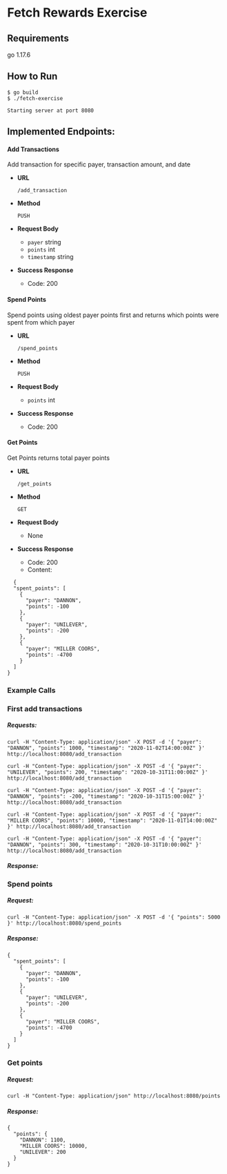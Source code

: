 # Fetch Rewards Exercise

## Requirements
go 1.17.6

## How to Run
    $ go build
    $ ./fetch-exercise

    Starting server at port 8080


## Implemented Endpoints:

#### Add Transactions
Add transaction for specific payer, transaction amount, and date
* **URL**

  `/add_transaction`

* **Method**

  `PUSH`

* **Request Body**
  - `payer` string
  - `points` int
  - `timestamp` string


* **Success Response**

  - Code: 200

#### Spend Points
Spend points using oldest payer points first and returns which points were spent from which payer
* **URL**

  `/spend_points`

* **Method**

  `PUSH`

* **Request Body**

  - `points` int


* **Success Response**

  - Code: 200

#### Get Points
Get Points returns total payer points
* **URL**

  `/get_points`

* **Method**

  `GET`

* **Request Body**

  - None


* **Success Response**

  - Code: 200
  - Content:
```
  {
  "spent_points": [
    {
      "payer": "DANNON",
      "points": -100
    },
    {
      "payer": "UNILEVER",
      "points": -200
    },
    {
      "payer": "MILLER COORS",
      "points": -4700
    }
  ]
}
```

### Example Calls

### First add transactions

##### Requests:

```
curl -H "Content-Type: application/json" -X POST -d '{ "payer": "DANNON", "points": 1000, "timestamp": "2020-11-02T14:00:00Z" }' http://localhost:8080/add_transaction

curl -H "Content-Type: application/json" -X POST -d '{ "payer": "UNILEVER", "points": 200, "timestamp": "2020-10-31T11:00:00Z" }' http://localhost:8080/add_transaction

curl -H "Content-Type: application/json" -X POST -d '{ "payer": "DANNON", "points": -200, "timestamp": "2020-10-31T15:00:00Z" }' http://localhost:8080/add_transaction

curl -H "Content-Type: application/json" -X POST -d '{ "payer": "MILLER COORS", "points": 10000, "timestamp": "2020-11-01T14:00:00Z" }' http://localhost:8080/add_transaction

curl -H "Content-Type: application/json" -X POST -d '{ "payer": "DANNON", "points": 300, "timestamp": "2020-10-31T10:00:00Z" }' http://localhost:8080/add_transaction
```

##### Response:


### Spend points

##### Request:
```
curl -H "Content-Type: application/json" -X POST -d '{ "points": 5000 }' http://localhost:8080/spend_points
```

##### Response:

```
{
  "spent_points": [
    {
      "payer": "DANNON",
      "points": -100
    },
    {
      "payer": "UNILEVER",
      "points": -200
    },
    {
      "payer": "MILLER COORS",
      "points": -4700
    }
  ]
}
```

### Get points

##### Request:

```
curl -H "Content-Type: application/json" http://localhost:8080/points

```

##### Response:

```
{
  "points": {
    "DANNON": 1100,
    "MILLER COORS": 10000,
    "UNILEVER": 200
  }
}

```
